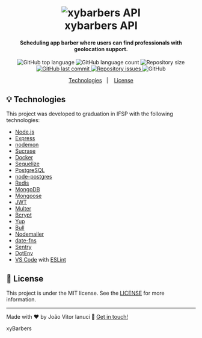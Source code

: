 <h1 align="center">
    <img alt="xybarbers API" src="https://i.imgur.com/VgcgK23.png" />
    <br>
    xybarbers API
</h1>

<h4 align="center">
  Scheduling app barber where users can find professionals with geolocation support.
</h4>
<p align="center">
  <img alt="GitHub top language" src="https://img.shields.io/github/languages/top/joaoianuci/xybarbers-node.svg">
  
  <img alt="GitHub language count" src="https://img.shields.io/github/languages/count/joaoianuci/xybarbers-node.svg">
 
  <img alt="Repository size" src="https://img.shields.io/github/repo-size/joaoianuci/xybarbers-node.svg">
  <a href="https://github.com/joaoianuci/xybarbers-node/commits/master">
    <img alt="GitHub last commit" src="https://img.shields.io/github/last-commit/joaoianuci/xybarbers-node.svg">
  </a>
  
  <a href="https://github.com/joaoianuci/xybarbers-node/issues">
    <img alt="Repository issues" src="https://img.shields.io/github/issues/joaoianuci/xybarbers-node.svg">
  </a>
  
  <img alt="GitHub" src="https://img.shields.io/github/license/joaoianuci/xybarbers-node.svg">   
</p>

<p align="center">
  <a href="#rocket-technologies">Technologies</a>&nbsp;&nbsp;&nbsp;|&nbsp;&nbsp;&nbsp;
  <a href="#memo-license">License</a>
</p>

## :bulb: Technologies

This project was developed to graduation in IFSP with the following technologies:

-  [Node.js][nodejs]
-  [Express](https://expressjs.com/)
-  [nodemon](https://nodemon.io/)
-  [Sucrase](https://github.com/alangpierce/sucrase)
-  [Docker](https://www.docker.com/docker-community)
-  [Sequelize](http://docs.sequelizejs.com/)
-  [PostgreSQL](https://www.postgresql.org/)
-  [node-postgres](https://www.npmjs.com/package/pg)
-  [Redis](https://redis.io/)
-  [MongoDB](https://www.mongodb.com/)
-  [Mongoose](https://mongoosejs.com/)
-  [JWT](https://jwt.io/)
-  [Multer](https://github.com/expressjs/multer)
-  [Bcrypt](https://www.npmjs.com/package/bcrypt)
-  [Yup](https://www.npmjs.com/package/yup)
-  [Bull](https://www.npmjs.com/package/bull)
-  [Nodemailer](https://nodemailer.com/about/)
-  [date-fns](https://date-fns.org/)
-  [Sentry](https://sentry.io/)
-  [DotEnv](https://www.npmjs.com/package/dotenv)
-  [VS Code][vc] with [ESLint][vceslint]

## :memo: License
This project is under the MIT license. See the [LICENSE](https://github.com/joaoianuci/xybarbers-node/blob/master/LICENSE) for more information.

---

Made with ♥ by João Vitor Ianuci :wave: [Get in touch!](https://www.linkedin.com/in/joaoianuci/)

[nodejs]: https://nodejs.org/
[yarn]: https://yarnpkg.com/
[vc]: https://code.visualstudio.com/
[vceditconfig]: https://marketplace.visualstudio.com/items?itemName=EditorConfig.EditorConfig
[vceslint]: https://marketplace.visualstudio.com/items?itemName=dbaeumer.vscode-eslint
xyBarbers
